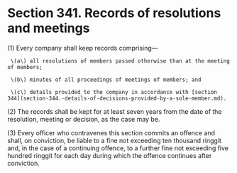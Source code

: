 # Section 341. Records of resolutions and meetings

\(1\) Every company shall keep records comprising—

     \(a\) all resolutions of members passed otherwise than at the meeting of members;

     \(b\) minutes of all proceedings of meetings of members; and

     \(c\) details provided to the company in accordance with [section 344](section-344.-details-of-decisions-provided-by-a-sole-member.md).

\(2\) The records shall be kept for at least seven years from the date of the resolution, meeting or decision, as the case may be.

\(3\) Every officer who contravenes this section commits an offence and shall, on conviction, be liable to a fine not exceeding ten thousand ringgit and, in the case of a continuing offence, to a further fine not exceeding five hundred ringgit for each day during which the offence continues after conviction.

